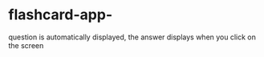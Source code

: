 # flashcard-app-
question is automatically displayed, the answer displays when you click on the screen 

